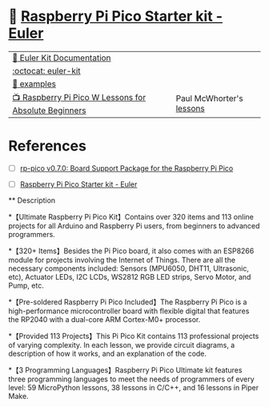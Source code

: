 # :strawberry: [Raspberry Pi Pico Starter kit - Euler](https://www.sunfounder.com/products/sunfounder-euler-kit)

| | |
|-|-|
| [ :book: Euler Kit Documentation ](https://docs.sunfounder.com/projects/euler-kit) | |
| [:octocat: euler-kit](https://github.com/sunfounder/euler-kit) | |
| [:toolbox: examples](examples) | | 
| [:tv: Raspberry Pi Pico W Lessons for Absolute Beginners](https://www.youtube.com/playlist?list=PLGs0VKk2DiYz8js1SJog21cDhkBqyAhC5) |  Paul McWhorter's [lessons](lessons) |


# References

- [ ] [rp-pico v0.7.0: Board Support Package for the Raspberry Pi Pico](https://crates.io/crates/rp-pico)

- [ ] [Raspberry Pi Pico Starter kit - Euler](https://www.sunfounder.com/products/sunfounder-euler-kit)

** Description

*【Ultimate Raspberry Pi Pico Kit】Contains over 320 items and 113 online projects for all Arduino and Raspberry Pi users, from beginners to advanced programmers.

*【320+ Items】Besides the Pi Pico board, it also comes with an ESP8266 module for projects involving the Internet of Things. There are all the necessary components included: Sensors (MPU6050, DHT11, Ultrasonic, etc), Actuator LEDs, I2C LCDs, WS2812 RGB LED strips, Servo Motor, and Pump, etc.

*【Pre-soldered Raspberry Pi Pico Included】The Raspberry Pi Pico is a high-performance microcontroller board with flexible digital that features the RP2040 with a dual-core ARM Cortex-M0+ processor.

*【Provided 113 Projects】This Pi Pico Kit contains 113 professional projects of varying complexity. In each lesson, we provide circuit diagrams, a description of how it works, and an explanation of the code.

*【3 Programming Languages】Raspberry Pi Pico Ultimate kit features three programming languages to meet the needs of programmers of every level: 59 MicroPython lessons, 38 lessons in C/C++, and 16 lessons in Piper Make.
